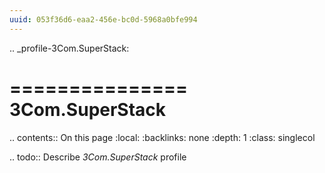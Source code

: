 ```yaml
---
uuid: 053f36d6-eaa2-456e-bc0d-5968a0bfe994
---
```

.. _profile-3Com.SuperStack:

===============
3Com.SuperStack
===============

.. contents:: On this page
    :local:
    :backlinks: none
    :depth: 1
    :class: singlecol

.. todo::
    Describe *3Com.SuperStack* profile

